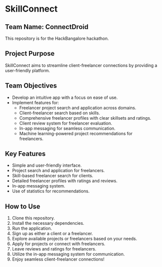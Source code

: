 # SkillConnect

## Team Name: ConnectDroid

This repository is for the HackBangalore hackathon.

## Project Purpose

SkillConnect aims to streamline client-freelancer connections by providing a user-friendly platform.

## Team Objectives

- Develop an intuitive app with a focus on ease of use.
- Implement features for:
  - Freelancer project search and application across domains.
  - Client-freelancer search based on skills.
  - Comprehensive freelancer profiles with clear skillsets and ratings.
  - Client review system for freelancer evaluation.
  - In-app messaging for seamless communication.
  - Machine learning-powered project recommendations for freelancers.

## Key Features

- Simple and user-friendly interface.
- Project search and application for freelancers.
- Skill-based freelancer search for clients.
- Detailed freelancer profiles with ratings and reviews.
- In-app messaging system.
- Use of statistics for recommendations.

## How to Use

1. Clone this repository.
2. Install the necessary dependencies.
3. Run the application.
4. Sign up as either a client or a freelancer.
5. Explore available projects or freelancers based on your needs.
6. Apply for projects or connect with freelancers.
7. Leave reviews and ratings for freelancers.
8. Utilize the in-app messaging system for communication.
9. Enjoy seamless client-freelancer connections!


